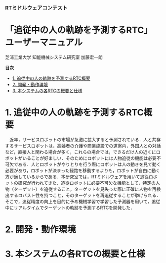 <h3>RTミドルウェアコンテスト</h3>
<h1>「追従中の人の軌跡を予測するRTC」ユーザーマニュアル</h1>

芝浦工業大学 知能機械システム研究室 加藤宏一朗

**目次**
- [1. 追従中の人の軌跡を予測するRTC概要](#1-%e8%bf%bd%e5%be%93%e4%b8%ad%e3%81%ae%e4%ba%ba%e3%81%ae%e8%bb%8c%e8%b7%a1%e3%82%92%e4%ba%88%e6%b8%ac%e3%81%99%e3%82%8brtc%e6%a6%82%e8%a6%81)
- [2. 開発・動作環境](#2-%e9%96%8b%e7%99%ba%e3%83%bb%e5%8b%95%e4%bd%9c%e7%92%b0%e5%a2%83)
- [3. 本システムの各RTCの概要と仕様](#3-%e6%9c%ac%e3%82%b7%e3%82%b9%e3%83%86%e3%83%a0%e3%81%ae%e5%90%84rtc%e3%81%ae%e6%a6%82%e8%a6%81%e3%81%a8%e4%bb%95%e6%a7%98)

# 1. 追従中の人の軌跡を予測するRTC概要  
　近年，サービスロボットの市場が急激に拡大すると予測されている．人と共存するサービスロボットは，高齢者の介護や商業施設での道案内，外国人との対話など，直接人と関わる場合が多く，これらの場合では，できるだけ人の近くにロボットがいることが好ましい．そのためにロボットには人物追従の機能は必要不可欠である．人とロボットがやりとりを行う際にロボットは人の動きを見て動く必要があり，ロボットが決まった経路を移動するよりも，ロボットが自由に動く方が適しているからである．本研究室では，RTミドルウェアを用いて追従ロボットの研究が行われてきた．追従ロボットに必要不可欠な機能として，特定の人物（ターゲット）を追従すること，ターゲットを見失った際に正確に人物を再検出するロバスト性を持つこと，そのターゲットを再追従することが挙げられる．そこで，追従精度の向上を目的に予め機械学習で学習した予測器を用いて，追従中にリアルタイムでターゲットの軌跡を予測するRTCを開発した．

# 2. 開発・動作環境  

# 3. 本システムの各RTCの概要と仕様  